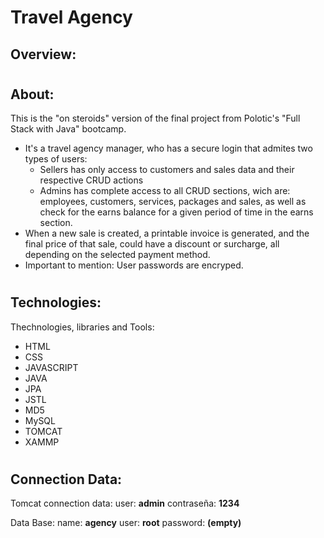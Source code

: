 # Travel Agency

## Overview:
 <!-- VIDEO HERE -->

#

## About:
  <p>
    This is the "on steroids" version of the final project from Polotic's "Full Stack with Java" bootcamp.
  </p>
  
- It's a travel agency manager, who has a secure login that admites two types of users:
    - Sellers has only access to customers and sales data and their respective CRUD actions
    - Admins has complete access to all CRUD sections, wich are: employees, customers, services, packages and sales, 
      as well as check for the earns balance for a given period of time in the earns section.
- When a new sale is created, a printable invoice is generated, and the final price of that sale, could have a discount or surcharge, all depending on the selected 
    payment method. 
- Important to mention: User passwords are encryped.

#

## Technologies:
<p>
  Thechnologies, libraries and Tools:
</p>

-  HTML
-  CSS
-  JAVASCRIPT
-  JAVA
-  JPA
-  JSTL
-  MD5
-  MySQL
-  TOMCAT
-  XAMMP

#

## Connection Data: 
Tomcat connection data:
user: **admin**
contraseña: **1234**

Data Base:
name: **agency**
user: **root**
password: **(empty)**
